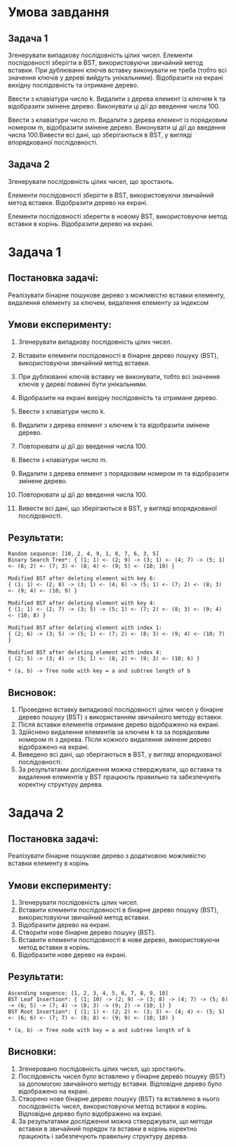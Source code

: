 # Умова завдання

## Задача 1

Згенерувати випадкову послідовність цілих чисел. Елементи послідовності зберігти в BST, використовуючи звичайний метод
вставки. При дублюванні ключів вставку виконувати не треба (тобто всі значення ключів у дереві вийдуть унікальними).
Відобразити на екрані вихідну послідовність та отримане дерево.

Ввести з клавіатури число k. Видалити з дерева елемент із ключем k та відобразити змінене дерево. Виконувати ці дії до
введення числа 100.

Ввести з клавіатури число m. Видалити з дерева елемент із порядковим номером m, відобразити змінене дерево.
Виконувати ці дії до введення числа 100.Вивести всі дані, що зберігаються в BST, у вигляді впорядкованої послідовності.

## Задача 2

Згенерувати послідовність цілих чисел, що зростають.

Елементи послідовності зберігти в BST, використовуючи звичайний метод вставки. Відобразити дерево на екрані.

Елементи послідовності зберегти в новому BST, використовуючи метод вставки в корінь. Відобразити дерево на екрані.

# Задача 1

## Постановка задачі:
Реалізувати бінарне пошукове дерево з можливістю вставки елементу, видалення елементу за ключем, видалення елементу за індексом
## Умови експерименту: 
1. Згенерувати випадкову послідовність цілих чисел.

2. Вставити елементи послідовності в бінарне дерево пошуку (BST), використовуючи звичайний метод вставки.

3. При дублюванні ключів вставку не виконувати, тобто всі значення ключів у дереві повинні бути унікальними.

4. Відобразити на екрані вихідну послідовність та отримане дерево.

5. Ввести з клавіатури число k.

6. Видалити з дерева елемент з ключем k та відобразити змінене дерево.

7. Повторювати ці дії до введення числа 100.

8. Ввести з клавіатури число m.

9. Видалити з дерева елемент з порядковим номером m та відобразити змінене дерево.

10. Повторювати ці дії до введення числа 100.

11. Вивести всі дані, що зберігаються в BST, у вигляді впорядкованої послідовності.
## Результати:
    
    Random sequence: [10, 2, 4, 9, 1, 8, 7, 6, 3, 5]
    Binary Search Tree*: { (1; 1) <- (2; 9) -> (3; 1) <- (4; 7) -> (5; 1) <- (6; 2) <- (7; 3) <- (8; 4) <- (9; 5) <- (10; 10) }

    Modified BST after deleting element with key 6:
    { (1; 1) <- (2; 8) -> (3; 1) <- (4; 6) -> (5; 1) <- (7; 2) <- (8; 3) <- (9; 4) <- (10; 9) }

    Modified BST after deleting element with key 4:
    { (1; 1) <- (2; 7) -> (3; 5) -> (5; 1) <- (7; 2) <- (8; 3) <- (9; 4) <- (10; 8) }

    Modified BST after deleting element with index 1:
    { (2; 6) -> (3; 5) -> (5; 1) <- (7; 2) <- (8; 3) <- (9; 4) <- (10; 7) }

    Modified BST after deleting element with index 4:
    { (2; 5) -> (3; 4) -> (5; 1) <- (8; 2) <- (9; 3) <- (10; 6) }

    * (a, b) -> Tree node with key = a and subtree length of b
## Висновок: 
1. Проведено вставку випадкової послідовності цілих чисел у бінарне дерево пошуку (BST) з використанням звичайного методу вставки.
2. Після вставки елементів отримане дерево відображено на екрані.
3. Здійснено видалення елементів за ключем k та за порядковим номером m з дерева. Після кожного видалення змінене дерево відображено на екрані.
4. Виведено всі дані, що зберігаються в BST, у вигляді впорядкованої послідовності.
5. За результатами дослідження можна стверджувати, що вставка та видалення елементів у BST працюють правильно та забезпечують коректну структуру дерева.

# Задача 2
## Постановка задачі:
Реалізувати бінарне пошукове дерево з додатковою можливістю вставки елементу в корінь
## Умови експерименту: 
1. Згенерувати послідовність цілих чисел.
2. Вставити елементи послідовності в бінарне дерево пошуку (BST), використовуючи звичайний метод вставки.
3. Відобразити дерево на екрані.
4. Створити нове бінарне дерево пошуку (BST).
5. Вставити елементи послідовності в нове дерево, використовуючи метод вставки в корінь.
6. Відобразити нове дерево на екрані.

## Результати: 

    Ascending sequence: [1, 2, 3, 4, 5, 6, 7, 8, 9, 10]
    BST Leaf Insertion*: { (1; 10) -> (2; 9) -> (3; 8) -> (4; 7) -> (5; 6) -> (6; 5) -> (7; 4) -> (8; 3) -> (9; 2) -> (10; 1) }
    BST Root Insertion*: { (1; 1) <- (2; 2) <- (3; 3) <- (4; 4) <- (5; 5) <- (6; 6) <- (7; 7) <- (8; 8) <- (9; 9) <- (10; 10) }
    
    * (a, b) -> Tree node with key = a and subtree length of b
## Висновки:
1. Згенеровано послідовність цілих чисел, що зростають.
2. Послідовність чисел було вставлено у бінарне дерево пошуку (BST) за допомогою звичайного методу вставки. Відповідне дерево було відображено на екрані.
3. Створено нове бінарне дерево пошуку (BST) та вставлено в нього послідовність чисел, використовуючи метод вставки в корінь. Відповідне дерево було відображено на екрані.
4. За результатами дослідження можна стверджувати, що методи вставки в звичайний порядок та вставки в корінь коректно працюють і забезпечують правильну структуру дерева.